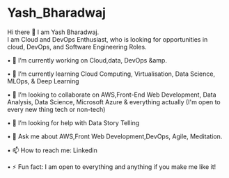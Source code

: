 # Yash_Bharadwaj
Hi there 👋 I am Yash Bharadwaj.  
I am Cloud and DevOps Enthusiast, who is looking for opportunities in cloud, DevOps, and Software Engineering Roles. 

•	🔭 I’m currently working on Cloud,data, DevOps &amp. 

•	🌱 I’m currently learning Cloud Computing, Virtualisation, Data Science, MLOps, & Deep Learning 

•	👯 I’m looking to collaborate on AWS,Front-End Web Development, Data Analysis, Data Science, Microsoft Azure & everything actually (I'm open to every new thing tech or non-tech) 

•	🤔 I’m looking for help with Data Story Telling

•	💬 Ask me about AWS,Front Web Development,DevOps, Agile, Meditation. 

•	📫 How to reach me: Linkedin

•	⚡ Fun fact: I am open to everything and anything if you make me like it!
